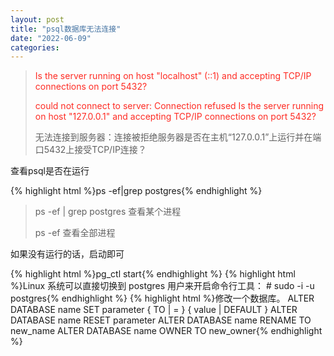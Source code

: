 ```yaml
---
layout: post
title: "psql数据库无法连接"
date: "2022-06-09"
categories: 
---
```

<blockquote> 
<p><span style="color:#fe2c24;">Is the server running on host "localhost" (::1) and accepting TCP/IP connections on port 5432?</span></p> 
<p><span style="color:#fe2c24;">could not connect to server: Connection refused Is the server running on host "127.0.0.1" and accepting TCP/IP connections on port 5432?</span></p> 
<p>无法连接到服务器：连接被拒绝服务器是否在主机“127.0.0.1”上运行并在端口5432上接受TCP/IP连接？</p> 
</blockquote> 
<p>查看psql是否在运行</p> 
{% highlight html %}ps -ef|grep postgres{% endhighlight %} 
<blockquote> 
<p>ps -ef | grep postgres 查看某个进程</p> 
<p>ps -ef 查看全部进程</p> 
</blockquote> 
<p>如果没有运行的话，启动即可</p> 
{% highlight html %}pg_ctl start{% endhighlight %} 
{% highlight html %}Linux 系统可以直接切换到 postgres 用户来开启命令行工具：
#  sudo -i -u postgres{% endhighlight %} 
{% highlight html %}修改一个数据库。
ALTER DATABASE name SET parameter { TO | = } { value | DEFAULT }
ALTER DATABASE name RESET parameter
ALTER DATABASE name RENAME TO new_name
ALTER DATABASE name OWNER TO new_owner{% endhighlight %} 
<p></p>
